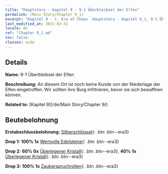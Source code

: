 ```yaml
---
title: "Hauptstory - Kapitel 9 - 9-1 Überbleibsel der Elfen"
permalink: /Main Story/Chapter 9_1/
excerpt: "Kapitel 9 - 1. Era of Chaos  Hauptstory - Kapitel 9_1. 9-1 Überbleibsel der Elfen"
last_modified_at: 2021-03-31
locale: de
ref: "Chapter 9_1.md"
toc: false
classes: wide
---
```


## Details

 **Name:** 9-1 Überbleibsel der Elfen

 **Beschreibung:** An diesem Ort ist noch keine Kunde von der Niederlage der Elfen eingetroffen. Wir sollten ihre Burg infiltrieren, bevor sie sich bewaffnen können.

 **Related to:** [Kapitel 9](/de/Main Story/Chapter 9/)

## Beutebelohnung

 **Erstabschlussbelohnung:** [Silberschlüssel](/de/Items/con_693/){: .btn .btn--era3}

 **Drop 1:** **100% 1x** [Wertvolle Edelsteine](/de/Items/mat_30/){: .btn .btn--era3}

 **Drop 2:** **60% 0x** [Überlegener Kristall](/de/Items/mat_24/){: .btn .btn--era3}, **40% 1x** [Überlegener Kristall](/de/Items/mat_24/){: .btn .btn--era3}

 **Drop 3:** **100% 1x** [Zauberspruchrollen](/de/Items/con_694/){: .btn .btn--era3}

